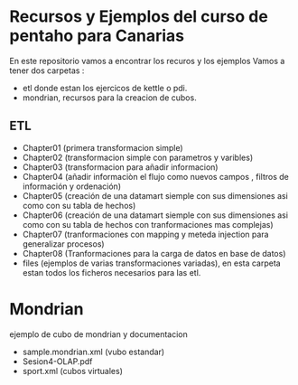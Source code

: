 # Recursos y Ejemplos del curso de pentaho para Canarias

En este repositorio vamos a encontrar los recuros y los ejemplos 
Vamos a tener dos carpetas :
* etl donde estan los ejercicos de kettle o pdi. 
* mondrian, recursos para la creacion de cubos.


## ETL
* Chapter01 (primera transformacion simple)
* Chapter02 (transformacion simple con parametros y varibles)
* Chapter03 (transformacion para añadir informacion)
* Chapter04 (añadir informaciòn el flujo como nuevos campos , filtros de información y ordenación)
* Chapter05 (creación de una datamart siemple con sus dimensiones asi como con su tabla de hechos)
* Chapter06 (creación de una datamart siemple con sus dimensiones asi como con su tabla de hechos con tranformaciones mas complejas)
* Chapter07 (tranformaciones con mapping y meteda injection para generalizar procesos)
* Chapter08 (Tranformaciones para la carga de datos en base de datos)
* files (ejemplos de varias transformaciones variadas), en esta carpeta estan todos los ficheros necesarios para las etl.
# Mondrian
ejemplo de cubo de mondrian y documentacion 
* sample.mondrian.xml (vubo estandar)
* Sesion4-OLAP.pdf
* sport.xml (cubos virtuales) 
